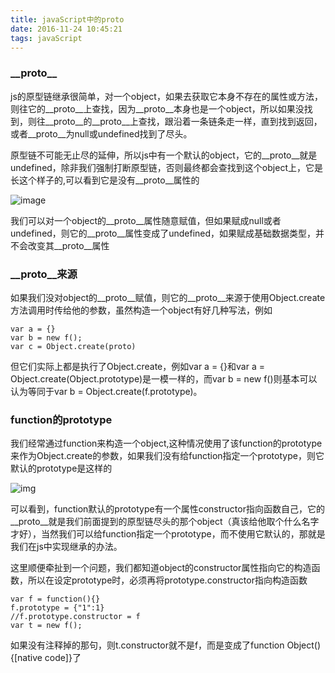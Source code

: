 ```yaml
---
title: javaScript中的proto
date: 2016-11-24 10:45:21
tags: javaScript
---
```


### \_\_proto\_\_

js的原型链继承很简单，对一个object，如果去获取它本身不存在的属性或方法，则往它的\_\_proto\_\_上查找，因为\_\_proto\_\_本身也是一个object，所以如果没找到，则往\_\_proto\_\_的\_\_proto\_\_上查找，跟沿着一条链条走一样，直到找到返回，或者\_\_proto\_\_为null或undefined找到了尽头。

原型链不可能无止尽的延伸，所以js中有一个默认的object，它的__proto__就是undefined，除非我们强制打断原型链，否则最终都会查找到这个object上，它是长这个样子的,可以看到它是没有__proto__属性的

![image](42F976BA-0D05-4C76-ABBD-BA28C1627E46.png)

我们可以对一个object的\_\_proto\_\_属性随意赋值，但如果赋成null或者undefined，则它的\_\_proto\_\_属性变成了undefined，如果赋成基础数据类型，并不会改变其\_\_proto\_\_属性

### \_\_proto\_\_来源

如果我们没对object的__proto__赋值，则它的__proto__来源于使用Object.create方法调用时传给他的参数，虽然构造一个object有好几种写法，例如

```
var a = {}
var b = new f();
var c = Object.create(proto)
```
但它们实际上都是执行了Object.create，例如var a = {}和var a = Object.create(Object.prototype)是一模一样的，而var b = new f()则基本可以认为等同于var b = Object.create(f.prototype)。

### function的prototype

我们经常通过function来构造一个object,这种情况使用了该function的prototype来作为Object.create的参数，如果我们没有给function指定一个prototype，则它默认的prototype是这样的

![img](08078187-DE71-479F-93B2-5E40B8C12934.png)

可以看到，function默认的prototype有一个属性constructor指向函数自己，它的__proto__就是我们前面提到的原型链尽头的那个object（真该给他取个什么名字才好），当然我们可以给function指定一个prototype，而不使用它默认的，那就是我们在js中实现继承的办法。

这里顺便牵扯到一个问题，我们都知道object的constructor属性指向它的构造函数，所以在设定prototype时，必须再将prototype.constructor指向构造函数

```
var f = function(){}
f.prototype = {"1":1}
//f.prototype.constructor = f
var t = new f();
```
如果没有注释掉的那句，则t.constructor就不是f，而是变成了function Object(){[native code]}了

